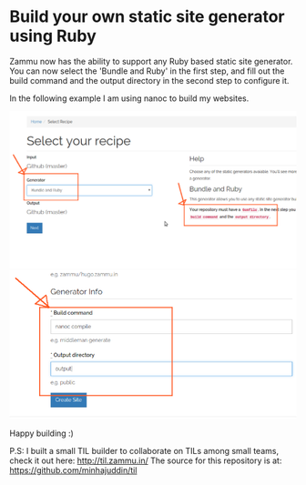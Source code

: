 # Build your own static site generator using Ruby

Zammu now has the ability to support any Ruby based static site generator. You
can now select the 'Bundle and Ruby' in the first step, and fill out the build
command and the output directory in the second step to configure it.

In the following example I am using nanoc to build my websites.

![Step 1](images/bundle_and_ruby/bundle-and-ruby-1.png)
![Step 2](images/bundle_and_ruby/bundle-and-ruby2.png)

Happy building :)

P.S: I built a small TIL builder to collaborate on TILs among small teams, check
it out here: http://til.zammu.in/ The source for this repository is at: https://github.com/minhajuddin/til
